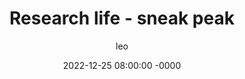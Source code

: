 ---
layout: post
classes: wide
title: "Research life - sneak peak"
author: leo
date: 2022-12-25 08:00:00 -0000
categories: career
tags: career PhD academia
tags_color: '#618770'
permalink: research-life
featured: false
video_embed: https://www.youtube-nocookie.com/embed/iKtB4KAKLr0
image: /assets/img/research_life/interview-thumbnail.jpg
---